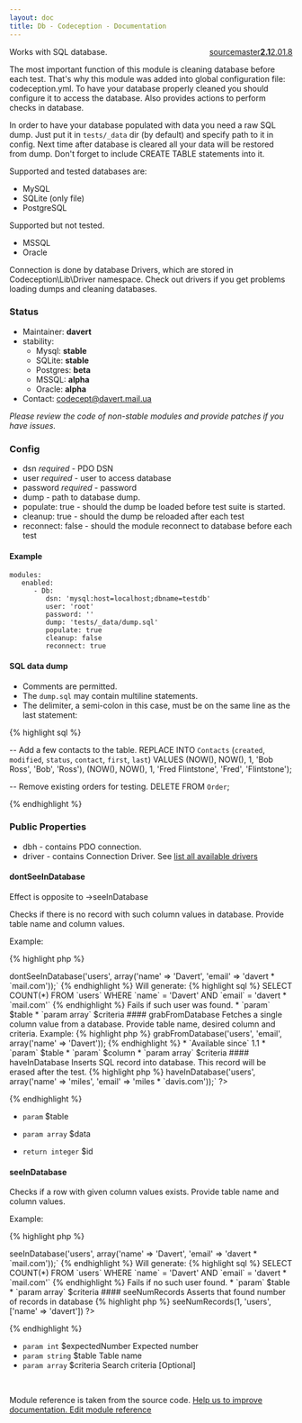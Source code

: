 ```yaml
---
layout: doc
title: Db - Codeception - Documentation
---
```




<div class="btn-group" role="group" style="float: right" aria-label="..."><a class="btn btn-default" href="https://github.com/Codeception/Codeception/blob/2.1/src/Codeception/Module/Db.php">source</a><a class="btn btn-default" href="https://github.com/Codeception/Codeception/blob/master/docs/modules/Db.md">master</a><a class="btn btn-default" href="https://github.com/Codeception/Codeception/blob/2.1/docs/modules/Db.md"><strong>2.1</strong></a><a class="btn btn-default" href="https://github.com/Codeception/Codeception/blob/2.0/docs/modules/Db.md">2.0</a><a class="btn btn-default" href="https://github.com/Codeception/Codeception/blob/1.8/docs/modules/Db.md">1.8</a></div>




Works with SQL database.

The most important function of this module is cleaning database before each test.
That's why this module was added into global configuration file: codeception.yml.
To have your database properly cleaned you should configure it to access the database.
Also provides actions to perform checks in database.

In order to have your database populated with data you need a raw SQL dump.
Just put it in `tests/_data` dir (by default) and specify path to it in config.
Next time after database is cleared all your data will be restored from dump.
Don't forget to include CREATE TABLE statements into it.

Supported and tested databases are:

* MySQL
* SQLite (only file)
* PostgreSQL

Supported but not tested.

* MSSQL
* Oracle

Connection is done by database Drivers, which are stored in Codeception\Lib\Driver namespace.
Check out drivers if you get problems loading dumps and cleaning databases.

### Status

* Maintainer: **davert**
* stability:
    - Mysql: **stable**
    - SQLite: **stable**
    - Postgres: **beta**
    - MSSQL: **alpha**
    - Oracle: **alpha**
* Contact: codecept@davert.mail.ua

*Please review the code of non-stable modules and provide patches if you have issues.*

### Config

* dsn *required* - PDO DSN
* user *required* - user to access database
* password *required* - password
* dump - path to database dump.
* populate: true - should the dump be loaded before test suite is started.
* cleanup: true - should the dump be reloaded after each test
* reconnect: false - should the module reconnect to database before each test

#### Example

    modules:
       enabled:
          - Db:
             dsn: 'mysql:host=localhost;dbname=testdb'
             user: 'root'
             password: ''
             dump: 'tests/_data/dump.sql'
             populate: true
             cleanup: false
             reconnect: true

#### SQL data dump

 * Comments are permitted.
 * The `dump.sql` may contain multiline statements.
  * The delimiter, a semi-colon in this case, must be on the same line as the last statement:
 
{% highlight sql %}

-- Add a few contacts to the table.
REPLACE INTO `Contacts` (`created`, `modified`, `status`, `contact`, `first`, `last`) VALUES
(NOW(), NOW(), 1, 'Bob Ross', 'Bob', 'Ross'),
(NOW(), NOW(), 1, 'Fred Flintstone', 'Fred', 'Flintstone');

-- Remove existing orders for testing.
DELETE FROM `Order`;

{% endhighlight %}

### Public Properties
* dbh - contains PDO connection.
* driver - contains Connection Driver. See [list all available drivers](https://github.com/Codeception/Codeception/tree/master/src/Codeception/Util/Driver)



#### dontSeeInDatabase
 
Effect is opposite to ->seeInDatabase

Checks if there is no record with such column values in database.
Provide table name and column values.

Example:

{% highlight php %}

<?php
$I->dontSeeInDatabase('users', array('name' => 'Davert', 'email' => 'davert * `mail.com'));` 


{% endhighlight %}
Will generate:

{% highlight sql %}

SELECT COUNT(*) FROM `users` WHERE `name` = 'Davert' AND `email` = 'davert * `mail.com'` 

{% endhighlight %}
Fails if such user was found.

 * `param`       $table
 * `param array` $criteria


#### grabFromDatabase
 
Fetches a single column value from a database.
Provide table name, desired column and criteria.

Example:

{% highlight php %}

<?php
$mail = $I->grabFromDatabase('users', 'email', array('name' => 'Davert'));


{% endhighlight %}

 * `Available since` 1.1

 * `param`       $table
 * `param`       $column
 * `param array` $criteria



#### haveInDatabase
 
Inserts SQL record into database. This record will be erased after the test.

{% highlight php %}

<?php
$I->haveInDatabase('users', array('name' => 'miles', 'email' => 'miles * `davis.com'));` 
?>

{% endhighlight %}

 * `param`       $table
 * `param array` $data

 * `return integer` $id


#### seeInDatabase
 
Checks if a row with given column values exists.
Provide table name and column values.

Example:

{% highlight php %}

<?php
$I->seeInDatabase('users', array('name' => 'Davert', 'email' => 'davert * `mail.com'));` 


{% endhighlight %}
Will generate:

{% highlight sql %}

SELECT COUNT(*) FROM `users` WHERE `name` = 'Davert' AND `email` = 'davert * `mail.com'` 

{% endhighlight %}
Fails if no such user found.

 * `param`       $table
 * `param array` $criteria


#### seeNumRecords
 
Asserts that found number of records in database

{% highlight php %}

<?php
$I->seeNumRecords(1, 'users', ['name' => 'davert'])
?>

{% endhighlight %}

 * `param int`    $expectedNumber      Expected number
 * `param string` $table    Table name
 * `param array`  $criteria Search criteria [Optional]

<p>&nbsp;</p><div class="alert alert-warning">Module reference is taken from the source code. <a href="https://github.com/Codeception/Codeception/tree/2.1/src/Codeception/Module/Db.php">Help us to improve documentation. Edit module reference</a></div>
